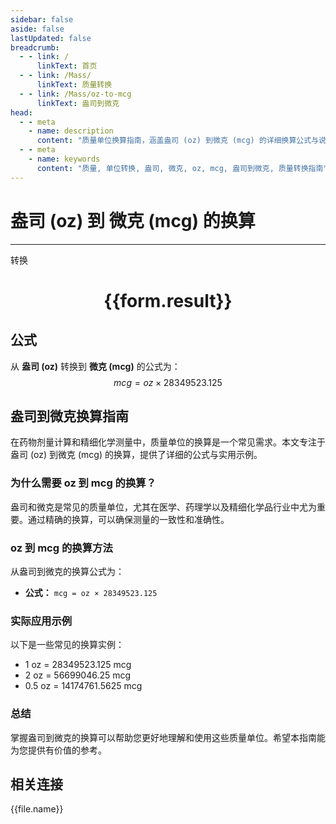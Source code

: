 ```yaml
---
sidebar: false
aside: false
lastUpdated: false
breadcrumb:
  - - link: /
      linkText: 首页
  - - link: /Mass/
      linkText: 质量转换
  - - link: /Mass/oz-to-mcg
      linkText: 盎司到微克
head:
  - - meta
    - name: description
      content: "质量单位换算指南，涵盖盎司 (oz) 到微克 (mcg) 的详细换算公式与说明。"
  - - meta
    - name: keywords
      content: "质量, 单位转换, 盎司, 微克, oz, mcg, 盎司到微克, 质量转换指南"
---
```

# 盎司 (oz) 到 微克 (mcg) 的换算
---
<script setup>
import { onMounted, reactive, inject, ref } from 'vue'
import { NButton, NForm, NFormItem, NInput, NInputNumber, NSelect, NCard, useMessage,NGrid ,NGi } from 'naive-ui'
import { defineClientComponent } from 'vitepress'
import { Mass } from '../../files';

const convert = inject('convert')

const form = reactive({
  number: null,
  result: '',
})

const convertHandler = () => {
  if (form.number !== null && !isNaN(form.number)) {
    const convertedValue = parseFloat(form.number) * 28349523.125
    form.result = `${form.number}oz = ${convertedValue.toFixed(3)}mcg`
  } else {
    form.result = '请输入有效的数值。'
  }
}
</script>

<n-form size="large" :model="form">
  <n-form-item label="盎司 (oz)">
    <n-input-number v-model:value="form.number" placeholder="输入盎司" style="width: 100%" />
  </n-form-item>
  <n-form-item>
    <n-button type="primary" @click="convertHandler" block>转换</n-button>
  </n-form-item>
</n-form>

<n-card  embedded :bordered="false" hoverable>
  <div  style="text-align:center">
    <h1>{{form.result}}</h1>
  </div>
</n-card>

## 公式

从 **盎司 (oz)** 转换到 **微克 (mcg)** 的公式为：
$$ mcg = oz \times 28349523.125 $$

## 盎司到微克换算指南

在药物剂量计算和精细化学测量中，质量单位的换算是一个常见需求。本文专注于盎司 (oz) 到微克 (mcg) 的换算，提供了详细的公式与实用示例。

### 为什么需要 oz 到 mcg 的换算？

盎司和微克是常见的质量单位，尤其在医学、药理学以及精细化学品行业中尤为重要。通过精确的换算，可以确保测量的一致性和准确性。

### oz 到 mcg 的换算方法

从盎司到微克的换算公式为：

- **公式：** `mcg = oz × 28349523.125`

### 实际应用示例

以下是一些常见的换算实例：

- 1 oz = 28349523.125 mcg
- 2 oz = 56699046.25 mcg
- 0.5 oz = 14174761.5625 mcg

### 总结

掌握盎司到微克的换算可以帮助您更好地理解和使用这些质量单位。希望本指南能为您提供有价值的参考。

## 相关连接
<n-grid x-gap="12" :cols="4">
  <n-gi v-for="(file, index) in Mass" :key="index">
    <n-button
      text
      tag="a"
      :href="file.path"
      type="primary"
    >
      {{file.name}}
    </n-button>
  </n-gi>
</n-grid>